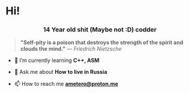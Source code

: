 # Hi!
<h3 align = "center"> 14 Year old shit (Maybe not :D) codder</h3>


>**"Self-pity is a poison that destroys the strength of the spirit and clouds the mind."**
>*— Friedrich Nietzsche*


- 🌱 I’m currently learning **C++, ASM**

- 💬 Ask me about **How to live in Russia**

- 📫 How to reach me **ametero@proton.me**

<div><a href="https://allcalc.ru/node/2516" data-weight="450px" data-height="400px"></a><script src="https://allcalc.ru/widgets/script.js"></script></div>

